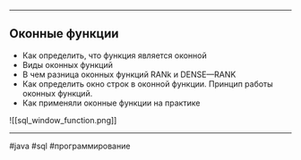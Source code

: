 ***
## Оконные функции
- Как определить, что функция является оконной
- Виды оконных функций
- В чем разница оконных функций RANk и DENSE—RANK
- Как определить окно строк в оконной функции. Принцип работы оконных функций.
- Как применяли оконные функции на практике

![[sql_window_function.png]]
***
#java #sql #программирование 